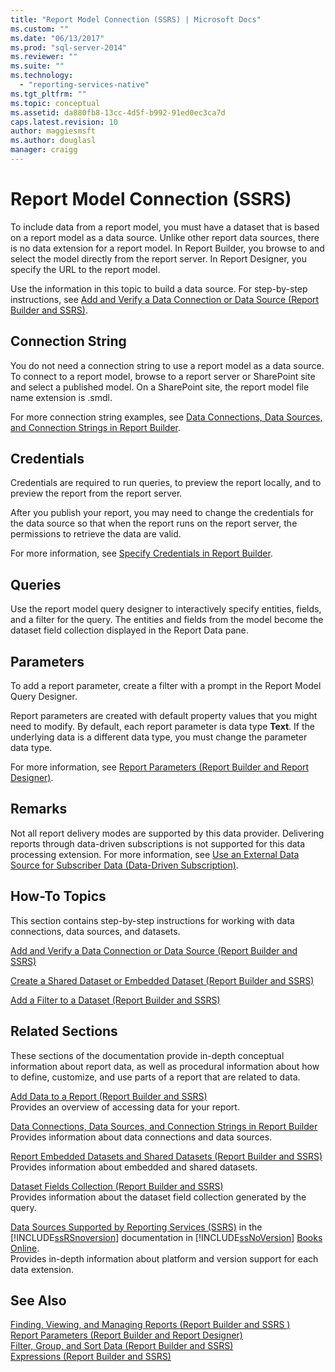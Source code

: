 ```yaml
---
title: "Report Model Connection (SSRS) | Microsoft Docs"
ms.custom: ""
ms.date: "06/13/2017"
ms.prod: "sql-server-2014"
ms.reviewer: ""
ms.suite: ""
ms.technology: 
  - "reporting-services-native"
ms.tgt_pltfrm: ""
ms.topic: conceptual
ms.assetid: da880fb8-13cc-4d5f-b992-91ed0ec3ca7d
caps.latest.revision: 10
author: maggiesmsft
ms.author: douglasl
manager: craigg
---
```

# Report Model Connection (SSRS)
  To include data from a report model, you must have a dataset that is based on a report model as a data source. Unlike other report data sources, there is no data extension for a report model. In Report Builder, you browse to and select the model directly from the report server. In Report Designer, you specify the URL to the report model.  
  
 Use the information in this topic to build a data source. For step-by-step instructions, see [Add and Verify a Data Connection or Data Source &#40;Report Builder and SSRS&#41;](add-and-verify-a-data-connection-report-builder-and-ssrs.md).  
  
##  <a name="Connection"></a> Connection String  
 You do not need a connection string to use a report model as a data source. To connect to a report model, browse to a report server or SharePoint site and select a published model. On a SharePoint site, the report model file name extension is .smdl.  
  
 For more connection string examples, see [Data Connections, Data Sources, and Connection Strings in Report Builder](../data-connections-data-sources-and-connection-strings-in-report-builder.md).  
  
  
  
##  <a name="Credentials"></a> Credentials  
 Credentials are required to run queries, to preview the report locally, and to preview the report from the report server.  
  
 After you publish your report, you may need to change the credentials for the data source so that when the report runs on the report server, the permissions to retrieve the data are valid.  
  
 For more information, see [Specify Credentials in Report Builder](../specify-credentials-in-report-builder.md).  
  
  
  
##  <a name="Query"></a> Queries  
 Use the report model query designer to interactively specify entities, fields, and a filter for the query. The entities and fields from the model become the dataset field collection displayed in the Report Data pane.  
  
  
  
##  <a name="Parameters"></a> Parameters  
 To add a report parameter, create a filter with a prompt in the Report Model Query Designer.  
  
 Report parameters are created with default property values that you might need to modify. By default, each report parameter is data type **Text**. If the underlying data is a different data type, you must change the parameter data type.  
  
 For more information, see [Report Parameters &#40;Report Builder and Report Designer&#41;](../report-design/report-parameters-report-builder-and-report-designer.md).  
  
  
  
##  <a name="Remarks"></a> Remarks  
 Not all report delivery modes are supported by this data provider. Delivering reports through data-driven subscriptions is not supported for this data processing extension. For more information, see [Use an External Data Source for Subscriber Data &#40;Data-Driven Subscription&#41;](../subscriptions/use-an-external-data-source-for-subscriber-data-data-driven-subscription.md).  
  
  
  
##  <a name="HowTo"></a> How-To Topics  
 This section contains step-by-step instructions for working with data connections, data sources, and datasets.  
  
 [Add and Verify a Data Connection or Data Source &#40;Report Builder and SSRS&#41;](add-and-verify-a-data-connection-report-builder-and-ssrs.md)  
  
 [Create a Shared Dataset or Embedded Dataset &#40;Report Builder and SSRS&#41;](create-a-shared-dataset-or-embedded-dataset-report-builder-and-ssrs.md)  
  
 [Add a Filter to a Dataset &#40;Report Builder and SSRS&#41;](add-a-filter-to-a-dataset-report-builder-and-ssrs.md)  
  
 
  
##  <a name="Related"></a> Related Sections  
 These sections of the documentation provide in-depth conceptual information about report data, as well as procedural information about how to define, customize, and use parts of a report that are related to data.  
  
 [Add Data to a Report &#40;Report Builder and SSRS&#41;](report-datasets-ssrs.md)  
 Provides an overview of accessing data for your report.  
  
 [Data Connections, Data Sources, and Connection Strings in Report Builder](../data-connections-data-sources-and-connection-strings-in-report-builder.md)  
 Provides information about data connections and data sources.  
  
 [Report Embedded Datasets and Shared Datasets &#40;Report Builder and SSRS&#41;](report-embedded-datasets-and-shared-datasets-report-builder-and-ssrs.md)  
 Provides information about embedded and shared datasets.  
  
 [Dataset Fields Collection &#40;Report Builder and SSRS&#41;](dataset-fields-collection-report-builder-and-ssrs.md)  
 Provides information about the dataset field collection generated by the query.  
  
 [Data Sources Supported by Reporting Services &#40;SSRS&#41;](../create-deploy-and-manage-mobile-and-paginated-reports.md) in the [!INCLUDE[ssRSnoversion](../../includes/ssrsnoversion-md.md)] documentation in [!INCLUDE[ssNoVersion](../../includes/ssnoversion-md.md)] [Books Online](http://go.microsoft.com/fwlink/?linkid=121312).  
 Provides in-depth information about platform and version support for each data extension.  
  
  
  
## See Also  
 [Finding, Viewing, and Managing Reports &#40;Report Builder and SSRS &#41;](../report-builder/finding-viewing-and-managing-reports-report-builder-and-ssrs.md)   
 [Report Parameters &#40;Report Builder and Report Designer&#41;](../report-design/report-parameters-report-builder-and-report-designer.md)   
 [Filter, Group, and Sort Data &#40;Report Builder and SSRS&#41;](../report-design/filter-group-and-sort-data-report-builder-and-ssrs.md)   
 [Expressions &#40;Report Builder and SSRS&#41;](../report-design/expressions-report-builder-and-ssrs.md)  
  
  

